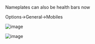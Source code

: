 Nameplates can also be health bars now

Options->General->Mobiles

![image](https://user-images.githubusercontent.com/3859393/226234546-9f5b3ded-3c44-4d4d-8d27-2c7ea0cb29c0.png)

![image](https://user-images.githubusercontent.com/3859393/226234556-a1d8478b-963a-4f30-857c-f0638b0cc4ff.png)
